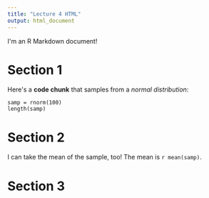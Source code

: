 ```yaml
---
title: "Lecture 4 HTML"
output: html_document
---
```

  
I'm an R Markdown document! 

# Section 1

Here's a **code chunk** that samples from a _normal distribution_:
  
```{r}
samp = rnorm(100)
length(samp)
```

# Section 2

I can take the mean of the sample, too! The mean is `r mean(samp)`. 

# Section 3






